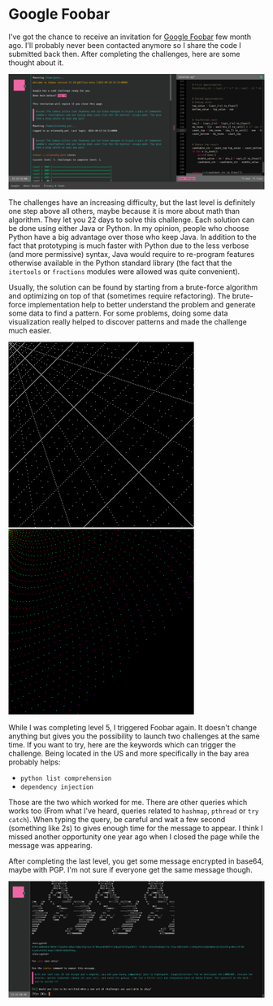 # Google Foobar

I've got the chance to receive an invitation for [Google Foobar](https://foobar.withgoogle.com/) few month ago. I'll probably never been contacted anymore so I share the code I submitted back then. After completing the challenges, here are some thought about it.

![Interface](imgs/GoogleFoobar.png)

The challenges have an increasing difficulty, but the last level is definitely one step above all others, maybe because it is more about math than algorithm. They let you 22 days to solve this challenge. Each solution can be done using either Java or Python. In my opinion, people who choose Python have a big advantage over those who keep Java. In addition to the fact that prototyping is much faster with Python due to the less verbose (and more permissive) syntax, Java would require to re-program features otherwise available in the Python standard library (the fact that the `itertools` or `fractions` modules were allowed was quite convenient).

Usually, the solution can be found by starting from a brute-force algorithm and optimizing on top of that (sometimes require refactoring). The brute-force implementation help to better understand the problem and generate some data to find a pattern. For some problems, doing some data visualization really helped to discover patterns and made the challenge much easier.

![Fractal](imgs/fractal.png)![Spiral](imgs/spiral.png)

While I was completing level 5, I triggered Foobar again. It doesn't change anything but gives you the possibility to launch two challenges at the same time. If you want to try, here are the keywords which can trigger the challenge. Being located in the US and more specifically in the bay area probably helps:
 * `python list comprehension`
 * `dependency injection`

Those are the two which worked for me. There are other queries which works too (From what I've heard, queries related to `hashmap`, `pthread` or `try catch`). When typing the query, be careful and wait a few second (something like 2s) to gives enough time for the message to appear. I think I missed another opportunity one year ago when I closed the page while the message was appearing.

After completing the last level, you get some message encrypted in base64, maybe with PGP. I'm not sure if everyone get the same message though.

![End](imgs/end.png)
